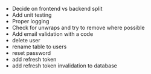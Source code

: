 - Decide on frontend vs backend split
- Add unit testing
- Proper logging
- Check for unwraps and try to remove where possible
- Add email validation with a code
- delete user
- rename table to users
- reset password
- add refresh token
- add refresh token invalidation to database